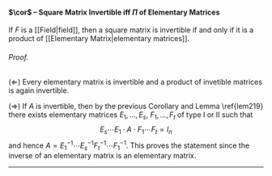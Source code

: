#### $\cor$ – Square Matrix Invertible iff $\Pi$ of Elementary Matrices
If $F$ is a [[Field|field]], then a square matrix is invertible if and only if it is a product of [[Elementary Matrix|elementary matrices]].

###### *Proof.* 
($\Leftarrow$) Every elementary matrix is invertible and a product of invetible matrices is again invertible. 

($\Rightarrow$) If $A$ is invertible, then by the previous Corollary and Lemma \ref{lem219} there exists elementary matrices $E_1, \dots, E_s$, $F_1, \dots, F_t$ of type I or II such that $$E_s \cdots E_1 \cdot A \cdot F_1 \cdots F_t= I_n$$ and hence $A = E_1^{-1} \cdots E_s^{-1}F_t^{-1} \cdots F^{-1}_1$. This proves the statement since the inverse of an elementary matrix is an elementary matrix.
***